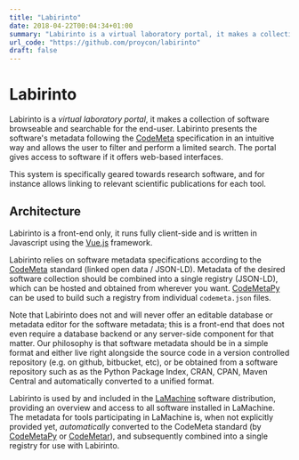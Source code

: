 ```yaml
---
title: "Labirinto"
date: 2018-04-22T00:04:34+01:00
summary: "Labirinto is a virtual laboratory portal, it makes a collection of software browseable and searchable for the end-user. Labirinto presents the software's metadata following the CodeMeta specification in an intuitive way and allows the user to filter and perform a limited search. The portal gives access to software if it offers web-based interfaces.  This system is specifically geared towards research software, and for instance allows linking to relevant scientific publications for each tool."
url_code: "https://github.com/proycon/labirinto"
draft: false
---
```


# Labirinto

Labirinto is a *virtual laboratory portal*, it makes a collection of software browseable and searchable for the
end-user. Labirinto presents the software's metadata following the [CodeMeta](https://codemeta.github.io) specification
in an intuitive way and allows the user to filter and perform a limited search.  The portal gives access to software if
it offers web-based interfaces.

This system is specifically geared towards research software, and for instance allows linking to relevant scientific publications for each tool.

## Architecture

Labirinto is a front-end only, it runs fully client-side and is written in Javascript using the [Vue.js](https://vuejs.org) framework.

Labirinto relies on software metadata specifications according to the [CodeMeta](https://codemeta.github.io) standard
(linked open data / JSON-LD). Metadata of the desired software collection should be combined into a single registry
(JSON-LD), which can be hosted and obtained from wherever you want. [CodeMetaPy](https://github.com/proycon/codemetapy)
can be used to build such a registry from individual ``codemeta.json`` files.

Note that Labirinto does not and will never offer an editable database or metadata editor for the software metadata;
this is a front-end that does not even require a database backend or any server-side component for that matter. Our
philosophy is that software metadata should be in a simple format and either live right alongside the source code in a
version controlled repository (e.g. on github, bitbucket, etc), or be obtained from a software repository such as as the
Python Package Index, CRAN, CPAN, Maven Central and automatically converted to a unified format.

Labirinto is used by and included in the [LaMachine](https://proycon.github.io/LaMachine) software distribution,
providing an overview and access to all software installed in LaMachine. The metadata for tools participating in
LaMachine is, when not explicitly provided yet, *automatically* converted to the CodeMeta standard (by
[CodeMetaPy](https://github.com/proycon/codemetapy) or [CodeMetar](https://ropensci.github.io/codemetar/)), and
subsequently combined into a single registry for use with Labirinto.

